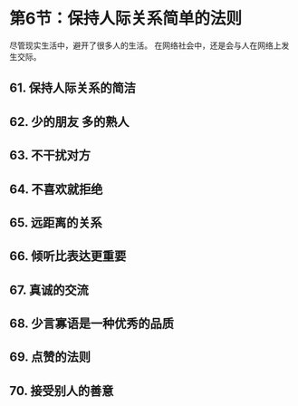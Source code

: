 # 第6节：保持人际关系简单的法则

尽管现实生活中，避开了很多人的生活。
在网络社会中，还是会与人在网络上发生交际。

## 61. 保持人际关系的简洁

## 62. 少的朋友 多的熟人

## 63. 不干扰对方

## 64. 不喜欢就拒绝

## 65. 远距离的关系

## 66. 倾听比表达更重要

## 67. 真诚的交流

## 68. 少言寡语是一种优秀的品质

## 69. 点赞的法则

## 70. 接受别人的善意
